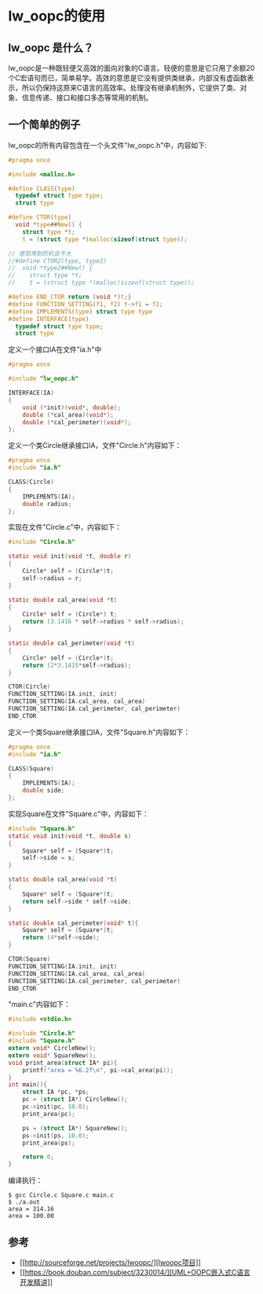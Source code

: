 # lw_oopc的使用

## lw_oopc 是什么？

lw_oopc是一种既轻便又高效的面向对象的C语言。轻便的意思是它只用了余额20个C宏语句而已，简单易学。高效的意思是它没有提供类继承，内部没有虚函数表示，所以仍保持这原来C语言的高效率。处理没有继承机制外，它提供了类、对象、信息传递、接口和接口多态等常用的机制。

## 一个简单的例子

lw_oopc的所有内容包含在一个头文件"lw_oopc.h"中，内容如下:
``` c
#pragma once

#include <malloc.h>

#define CLASS(type)                                                            \
  typedef struct type type;                                                    \
  struct type

#define CTOR(type)                                                             \
  void *type##New() {                                                          \
    struct type *t;                                                            \
    t = (struct type *)malloc(sizeof(struct type));

// 感觉用到的机会不大
//#define CTOR2(type, type2)                                            \
//  void *type2##New() {                                                         \
//    struct type *t;                                                            \
//    t = (struct type *)malloc(sizeof(struct type));

#define END_CTOR return (void *)t;}
#define FUNCTION_SETTING(f1, f2) t->f1 = f2;
#define IMPLEMENTS(type) struct type type
#define INTERFACE(type)                                                        \
  typedef struct type type;                                                    \
  struct type
```

定义一个接口IA在文件"ia.h"中 
``` c
#pragma once

#include "lw_oopc.h"

INTERFACE(IA)
{
    void (*init)(void*, double);
    double (*cal_area)(void*);
    double (*cal_perimeter)(void*);
};
```

定义一个类Circle继承接口IA，文件"Circle.h"内容如下：
``` c
#pragma once
#include "ia.h"

CLASS(Circle)
{
    IMPLEMENTS(IA);
    double radius;
};
```

实现在文件"Circle.c"中，内容如下：
``` c
#include "Circle.h"

static void init(void *t, double r)
{
    Circle* self = (Circle*)t;
    self->radius = r;
}

static double cal_area(void *t)
{
    Circle* self = (Circle*) t;
    return (3.1416 * self->radius * self->radius);
}

static double cal_perimeter(void *t)
{
    Circle* self = (Circle*)t;
    return (2*3.1415*self->radius);
}

CTOR(Circle)
FUNCTION_SETTING(IA.init, init)
FUNCTION_SETTING(IA.cal_area, cal_area)
FUNCTION_SETTING(IA.cal_perimeter, cal_perimeter)
END_CTOR
```

定义一个类Square继承接口IA，文件"Square.h"内容如下：
``` c
#pragma once
#include "ia.h"

CLASS(Square)
{
    IMPLEMENTS(IA);
    double side;
};
```

实现Square在文件"Square.c"中，内容如下：
``` c
#include "Square.h"
static void init(void *t, double s)
{
    Square* self = (Square*)t;
    self->side = s;
}

static double cal_area(void *t)
{
    Square* self = (Square*)t;
    return self->side * self->side;
}

static double cal_perimeter(void* t){
    Square* self = (Square*)t;
    return (4*self->side);
}

CTOR(Square)
FUNCTION_SETTING(IA.init, init)
FUNCTION_SETTING(IA.cal_area, cal_area)
FUNCTION_SETTING(IA.cal_perimeter, cal_perimeter)
END_CTOR
```

"main.c"内容如下：
``` c
#include <stdio.h>

#include "Circle.h"
#include "Square.h"
extern void* CircleNew();
extern void* SquareNew();
void print_area(struct IA* pi){
    printf("area = %6.2f\n", pi->cal_area(pi));
}
int main(){
    struct IA *pc, *ps;
    pc = (struct IA*) CircleNew();
    pc->init(pc, 10.0);
    print_area(pc);

    ps = (struct IA*) SquareNew();
    ps->init(ps, 10.0);
    print_area(ps);

    return 0;
}
```

编译执行：
``` shell
$ gcc Circle.c Square.c main.c
$ ./a.out
area = 314.16
area = 100.00
```

## 参考

- [[http://sourceforge.net/projects/lwoopc/][lwoopc项目]]
- [[https://book.douban.com/subject/3230014/][UML+OOPC嵌入式C语言开发精讲]]
